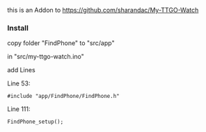 this is an Addon to https://github.com/sharandac/My-TTGO-Watch

### Install

copy folder "FindPhone" to "src/app"

in "src/my-ttgo-watch.ino"

add Lines

Line 53:

```
#include "app/FindPhone/FindPhone.h"
```

Line 111:

```
FindPhone_setup();
```

